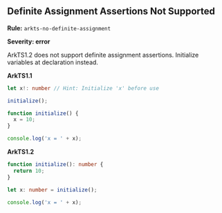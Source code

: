 ## Definite Assignment Assertions Not Supported

**Rule:** `arkts-no-definite-assignment`

**Severity: error**

ArkTS1.2 does not support definite assignment assertions. Initialize variables at declaration instead.

**ArkTS1.1**

```typescript
let x!: number // Hint: Initialize 'x' before use

initialize();

function initialize() {
  x = 10;
}

console.log('x = ' + x);
```

**ArkTS1.2**

```typescript
function initialize(): number {
  return 10;
}

let x: number = initialize();

console.log('x = ' + x);
```